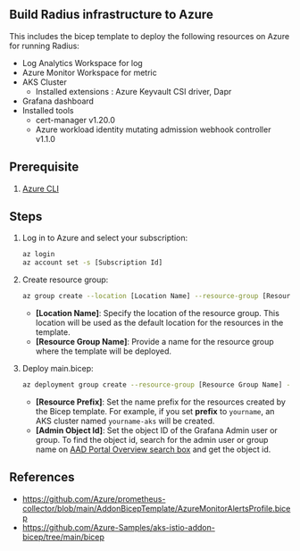 ## Build Radius infrastructure to Azure

This includes the bicep template to deploy the following resources on Azure for running Radius:
* Log Analytics Workspace for log
* Azure Monitor Workspace for metric 
* AKS Cluster
  * Installed extensions : Azure Keyvault CSI driver, Dapr
* Grafana dashboard
* Installed tools
  - cert-manager v1.20.0
  - Azure workload identity mutating admission webhook controller v1.1.0

## Prerequisite

1. [Azure CLI](https://learn.microsoft.com/en-us/cli/azure/install-azure-cli)

## Steps

1. Log in to Azure and select your subscription:
    ```bash
    az login
    az account set -s [Subscription Id]
    ```

1. Create resource group:
    ```bash
    az group create --location [Location Name] --resource-group [Resource Group Name]
    ```
    - **[Location Name]**: Specify the location of the resource group. This location will be used as the default location for the resources in the template.
    - **[Resource Group Name]**: Provide a name for the resource group where the template will be deployed.

1. Deploy main.bicep:
    ```bash
    az deployment group create --resource-group [Resource Group Name] --template-file main.bicep --parameters prefix='[Resource Prefix]' grafanaAdminObjectId='[Admin Object Id]'
    ```
    - **[Resource Prefix]**: Set the name prefix for the resources created by the Bicep template. For example, if you set **prefix** to `yourname`, an AKS cluster named `yourname-aks` will be created.
    - **[Admin Object Id]**: Set the object ID of the Grafana Admin user or group. To find the object id, search for the admin user or group name on [AAD Portal Overview search box](https://ms.portal.azure.com/#view/Microsoft_AAD_IAM/ActiveDirectoryMenuBlade/~/Overview) and get the object id.

## References

* https://github.com/Azure/prometheus-collector/blob/main/AddonBicepTemplate/AzureMonitorAlertsProfile.bicep
* https://github.com/Azure-Samples/aks-istio-addon-bicep/tree/main/bicep
